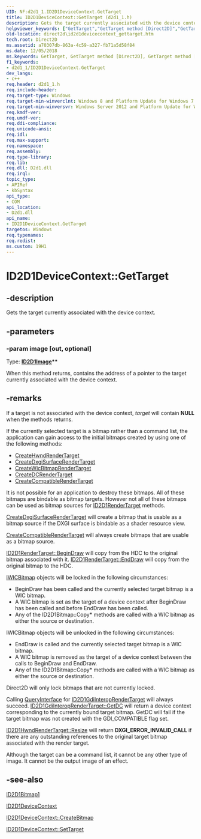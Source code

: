 ```yaml
---
UID: NF:d2d1_1.ID2D1DeviceContext.GetTarget
title: ID2D1DeviceContext::GetTarget (d2d1_1.h)
description: Gets the target currently associated with the device context.
helpviewer_keywords: ["GetTarget","GetTarget method [Direct2D]","GetTarget method [Direct2D]","ID2D1DeviceContext interface","ID2D1DeviceContext interface [Direct2D]","GetTarget method","ID2D1DeviceContext.GetTarget","ID2D1DeviceContext::GetTarget","d2d1_1/ID2D1DeviceContext::GetTarget","direct2d.id2d1devicecontext_gettarget"]
old-location: direct2d\id2d1devicecontext_gettarget.htm
tech.root: Direct2D
ms.assetid: a70307db-863a-4c59-a327-fb71a5d58f84
ms.date: 12/05/2018
ms.keywords: GetTarget, GetTarget method [Direct2D], GetTarget method [Direct2D],ID2D1DeviceContext interface, ID2D1DeviceContext interface [Direct2D],GetTarget method, ID2D1DeviceContext.GetTarget, ID2D1DeviceContext::GetTarget, d2d1_1/ID2D1DeviceContext::GetTarget, direct2d.id2d1devicecontext_gettarget
f1_keywords:
- d2d1_1/ID2D1DeviceContext.GetTarget
dev_langs:
- c++
req.header: d2d1_1.h
req.include-header: 
req.target-type: Windows
req.target-min-winverclnt: Windows 8 and Platform Update for Windows 7 [desktop apps \| UWP apps]
req.target-min-winversvr: Windows Server 2012 and Platform Update for Windows Server 2008 R2 [desktop apps \| UWP apps]
req.kmdf-ver: 
req.umdf-ver: 
req.ddi-compliance: 
req.unicode-ansi: 
req.idl: 
req.max-support: 
req.namespace: 
req.assembly: 
req.type-library: 
req.lib: 
req.dll: D2d1.dll
req.irql: 
topic_type:
- APIRef
- kbSyntax
api_type:
- COM
api_location:
- D2d1.dll
api_name:
- ID2D1DeviceContext.GetTarget
targetos: Windows
req.typenames: 
req.redist: 
ms.custom: 19H1
---
```


# ID2D1DeviceContext::GetTarget


## -description


Gets the target currently associated with the device context.


## -parameters




### -param image [out, optional]

Type: <b><a href="https://docs.microsoft.com/windows/desktop/api/d2d1/nn-d2d1-id2d1image">ID2D1Image</a>**</b>

When this method returns, contains the address of a pointer to the target currently associated with the device context.


## -remarks



If a target is not associated with the device context, <i>target</i> will contain <b>NULL</b> when the methods returns.

If the currently selected target is a bitmap rather than a command list, the application can gain access to the initial bitmaps created by using one of the following methods:

<ul>
<li>
<a href="/windows/win32/api/d2d1/nf-d2d1-id2d1factory-createhwndrendertarget(constd2d1_render_target_properties_constd2d1_hwnd_render_target_properties_id2d1hwndrendertarget)">CreateHwndRenderTarget</a>
</li>
<li>
<a href="../nf-d2d1-createdxgisurfacerendertarget.md">CreateDxgiSurfaceRenderTarget</a>
</li>
<li>
<a href="https://docs.microsoft.com/windows/desktop/Direct2D/id2d1factory-createwicbitmaprendertarget">CreateWicBitmapRenderTarget</a>
</li>
<li>
<a href="https://docs.microsoft.com/windows/desktop/api/d2d1/nf-d2d1-id2d1factory-createdcrendertarget">CreateDCRenderTarget</a>
</li>
<li>
<a href="https://docs.microsoft.com/windows/desktop/api/d2d1/nf-d2d1-createcompatiblerendertarget">CreateCompatibleRenderTarget</a>
</li>
</ul>
It is not possible for an application to destroy these bitmaps.  All of these bitmaps are bindable as bitmap targets.  However not all of these bitmaps can be used as bitmap sources for  <a href="https://docs.microsoft.com/windows/desktop/api/d2d1/nn-d2d1-id2d1rendertarget">ID2D1RenderTarget</a> methods.


<a href="https://docs.microsoft.com/windows/desktop/api/d2d1/nf-d2d1-createdxgisurfacerendertarget">CreateDxgiSurfaceRenderTarget</a> will create a bitmap that is usable as a bitmap source if the DXGI surface is bindable as a shader resource view.


<a href="https://docs.microsoft.com/windows/desktop/api/d2d1/nf-d2d1-createcompatiblerendertarget">CreateCompatibleRenderTarget</a> will always create bitmaps that are usable as a bitmap source.


<a href="https://docs.microsoft.com/windows/desktop/api/d2d1/nf-d2d1-id2d1rendertarget-begindraw">ID2D1RenderTarget::BeginDraw</a> will copy from the HDC to the original bitmap associated with it.  <a href="https://docs.microsoft.com/windows/desktop/api/d2d1/nf-d2d1-id2d1rendertarget-enddraw">ID2D1RenderTarget::EndDraw</a> will copy from the original bitmap to the HDC.  


<a href="https://docs.microsoft.com/windows/desktop/api/wincodec/nn-wincodec-iwicbitmap">IWICBitmap</a> objects will be locked in the following circumstances:

<ul>
<li>BeginDraw has been called and the currently selected target bitmap is a WIC bitmap.</li>
<li>A WIC bitmap is set as the target of a device context after BeginDraw has been called and before EndDraw has been called.</li>
<li>Any of the ID2D1Bitmap::Copy* methods are called with a WIC bitmap as either the source or destination.</li>
</ul>
IWICBitmap objects will be unlocked in the following circumstances:

<ul>
<li>EndDraw is called and the currently selected target bitmap is a WIC bitmap.</li>
<li>A WIC bitmap is removed as the target of a device context between the calls to BeginDraw and EndDraw.</li>
<li>Any of the ID2D1Bitmap::Copy* methods are called with a WIC bitmap as either the source or destination.</li>
</ul>
Direct2D will only lock bitmaps that are not currently locked.

Calling <a href="https://docs.microsoft.com/windows/desktop/api/unknwn/nf-unknwn-iunknown-queryinterface(q)">QueryInterface</a> for <a href="https://docs.microsoft.com/windows/desktop/api/d2d1/nn-d2d1-id2d1gdiinteroprendertarget">ID2D1GdiInteropRenderTarget</a> will always succeed.  <a href="https://docs.microsoft.com/windows/desktop/api/d2d1/nf-d2d1-id2d1gdiinteroprendertarget-getdc">ID2D1GdiInteropRenderTarget::GetDC</a> will return a device context corresponding to the currently bound target bitmap.  GetDC will fail if the target bitmap was not created with the GDI_COMPATIBLE flag set.


<a href="/windows/win32/api/d2d1/nf-d2d1-id2d1hwndrendertarget-resize(constd2d1_size_u)">ID2D1HwndRenderTarget::Resize</a> will return <b>DXGI_ERROR_INVALID_CALL</b> if there are any outstanding references to the original target bitmap associated with the render target.

Although the target can be a command list, it cannot be any other type of image. It cannot be the output image of an effect.




## -see-also




<a href="https://docs.microsoft.com/windows/desktop/api/d2d1_1/nn-d2d1_1-id2d1bitmap1">ID2D1Bitmap1</a>



<a href="https://docs.microsoft.com/windows/desktop/api/d2d1_1/nn-d2d1_1-id2d1devicecontext">ID2D1DeviceContext</a>



<a href="https://docs.microsoft.com/windows/desktop/api/d2d1_1/nf-d2d1_1-id2d1devicecontext-createbitmap(d2d1_size_u_constvoid_uint32_constd2d1_bitmap_properties1_id2d1bitmap1)">ID2D1DeviceContext::CreateBitmap</a>



<a href="https://docs.microsoft.com/windows/desktop/api/d2d1_1/nf-d2d1_1-id2d1devicecontext-settarget">ID2D1DeviceContext::SetTarget</a>
 

 

